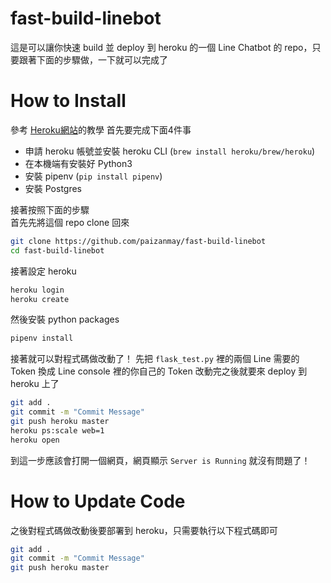 # fast-build-linebot
這是可以讓你快速 build 並 deploy 到 heroku 的一個 Line Chatbot 的 repo，只要跟著下面的步驟做，一下就可以完成了

# How to Install
參考 [Heroku網站](https://devcenter.heroku.com/articles/getting-started-with-python)的教學
首先要完成下面4件事
* 申請 heroku 帳號並安裝 heroku CLI (`brew install heroku/brew/heroku`)
* 在本機端有安裝好 Python3
* 安裝 pipenv (```pip install pipenv```)
* 安裝 Postgres
  
接著按照下面的步驟  
首先先將這個 repo clone 回來
```bash
git clone https://github.com/paizanmay/fast-build-linebot
cd fast-build-linebot
```
接著設定 heroku
```bash
heroku login
heroku create
```
然後安裝 python packages
```bash
pipenv install
```
接著就可以對程式碼做改動了！ 
先把 `flask_test.py` 裡的兩個 Line 需要的 Token 換成 Line console 裡的你自己的 Token
改動完之後就要來 deploy 到 heroku 上了
```bash
git add .
git commit -m "Commit Message"
git push heroku master
heroku ps:scale web=1
heroku open
```
到這一步應該會打開一個網頁，網頁顯示 `Server is Running` 就沒有問題了！  

# How to Update Code
之後對程式碼做改動後要部署到 heroku，只需要執行以下程式碼即可
```bash
git add .
git commit -m "Commit Message"
git push heroku master
```
